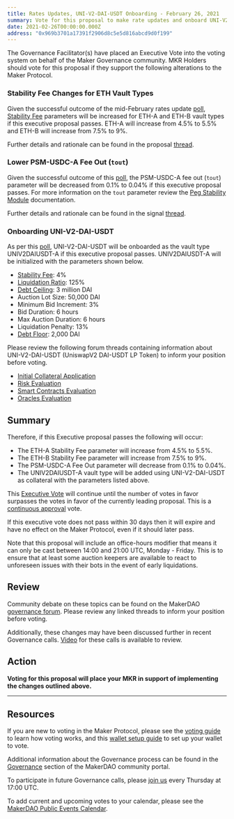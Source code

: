 ```yaml
---
title: Rates Updates, UNI-V2-DAI-USDT Onboarding - February 26, 2021
summary: Vote for this proposal to make rate updates and onboard UNI-V2-DAI-USDT
date: 2021-02-26T00:00:00.000Z
address: "0x969b3701a17391f2906d8c5e5d816abcd9d0f199"
---
```

The Governance Facilitator(s) have placed an Executive Vote into the voting system on behalf of the Maker Governance community. MKR Holders should vote for this proposal if they support the following alterations to the Maker Protocol.

### Stability Fee Changes for ETH Vault Types

Given the successful outcome of the mid-February rates update [poll](https://vote.makerdao.com/polling/QmWN699J#poll-detail), [Stability Fee](https://community-development.makerdao.com/en/learn/governance/param-stability-fee) parameters will be increased for ETH-A and ETH-B vault types if this executive proposal passes. ETH-A will increase from 4.5% to 5.5% and ETH-B will increase from 7.5% to 9%. 

Further details and rationale can be found in the proposal [thread](https://forum.makerdao.com/t/mid-month-rates-changes-proposal-19-feb-2021/6660).

### Lower PSM-USDC-A Fee Out (`tout`)

Given the successful outcome of this [poll](https://vote.makerdao.com/polling/QmRchZFD?network=mainnet), the PSM-USDC-A fee out (`tout`) parameter will be decreased from 0.1% to 0.04% if this executive proposal passes. For more information on the `tout` parameter review the [Peg Stability Module](https://community-development.makerdao.com/en/learn/governance/module-psm) documentation.

Further details and rationale can be found in the signal [thread](https://forum.makerdao.com/t/signal-request-lower-psm-usdc-a-tout-parameter/6447).

### Onboarding UNI-V2-DAI-USDT

As per this [poll](https://vote.makerdao.com/polling/QmfQAWop?network=mainnet), UNI-V2-DAI-USDT will be onboarded as the vault type UNIV2DAIUSDT-A if this executive proposal passes. UNIV2DAIUSDT-A will be initialized with the parameters shown below.

* [Stability Fee](https://community-development.makerdao.com/en/learn/governance/param-stability-fee): 4%
* [Liquidation Ratio](https://community-development.makerdao.com/en/learn/governance/param-liquidation-ratio): 125%
* [Debt Ceiling](https://community-development.makerdao.com/en/learn/governance/param-debt-ceiling): 3 million DAI
* Auction Lot Size: 50,000 DAI
* Minimum Bid Increment: 3%
* Bid Duration: 6 hours
* Max Auction Duration: 6 hours
* Liquidation Penalty: 13%
* [Debt Floor](https://community-development.makerdao.com/en/learn/governance/param-debt-floor): 2,000 DAI

Please review the following forum threads containing information about UNI-V2-DAI-USDT (UniswapV2 DAI-USDT LP Token) to inform your position before voting.
* [Initial Collateral Application](https://forum.makerdao.com/t/uni-v2-dai-usdt-mip6-collateral-onboarding-application/5865)
* [Risk Evaluation](https://forum.makerdao.com/t/uni-v2-dai-usdt-collateral-onboarding-risk-evaluation/6659)
* [Smart Contracts Evaluation](https://forum.makerdao.com/t/uni-v2-dai-usdt-erc20-token-smart-contract-technical-assessment/6624)
* [Oracles Evaluation](https://forum.makerdao.com/t/uni-v2-dai-usdt-collateral-onboarding-oracle-assessments-mip10c3-sp28/6674)

## Summary

Therefore, if this Executive proposal passes the following will occur:
* The ETH-A Stability Fee parameter will increase from 4.5% to 5.5%.
* The ETH-B Stability Fee parameter will increase from 7.5% to 9%.
* The PSM-USDC-A Fee Out parameter will decrease from 0.1% to 0.04%.
* The UNIV2DAIUSDT-A vault type will be added using UNI-V2-DAI-USDT as collateral with the parameters listed above.

This [Executive Vote](https://community-development.makerdao.com/en/learn/governance/on-chain-gov) will continue until the number of votes in favor surpasses the votes in favor of the currently leading proposal. This is a [continuous approval](https://community-development.makerdao.com/en/learn/governance/how-voting-works) vote. 

If this executive vote does not pass within 30 days then it will expire and have no effect on the Maker Protocol, even if it should later pass. 

Note that this proposal will include an office-hours modifier that means it can only be cast between 14:00 and 21:00 UTC, Monday - Friday. This is to ensure that at least some auction keepers are available to react to unforeseen issues with their bots in the event of early liquidations.


## Review

Community debate on these topics can be found on the MakerDAO [governance forum](https://forum.makerdao.com/). Please review any linked threads to inform your position before voting.

Additionally, these changes may have been discussed further in recent Governance calls. [Video](https://www.youtube.com/playlist?list=PLLzkWCj8ywWNq5-90-Id6VPSsrk4OWVan) for these calls is available to review.

## Action

**Voting for this proposal will place your MKR in support of implementing the changes outlined above.**

---

## Resources

If you are new to voting in the Maker Protocol, please see the [voting guide](https://community-development.makerdao.com/en/learn/governance/how-voting-works/) to learn how voting works, and this [wallet setup guide](https://community-development.makerdao.com/en/learn/governance/voting-setup/) to set up your wallet to vote.

Additional information about the Governance process can be found in the [Governance](https://community-development.makerdao.com/en/learn/governance) section of the MakerDAO community portal.

To participate in future Governance calls, please [join us](https://github.com/makerdao/community/tree/master/governance/governance-and-risk-meetings) every Thursday at 17:00 UTC.

To add current and upcoming votes to your calendar, please see the [MakerDAO Public Events Calendar](https://calendar.google.com/calendar/embed?src=makerdao.com_3efhm2ghipksegl009ktniomdk%40group.calendar.google.com&ctz=UTC&mode=week&showCalendars=0&showPrint=0).
